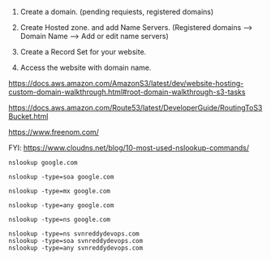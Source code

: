 1. Create a domain. (pending requiests, registered domains)

2. Create Hosted zone. and add Name Servers. (Registered domains --> Domain Name --> Add or edit name servers)

3. Create a Record Set for your website.

4. Access the website with domain name.

https://docs.aws.amazon.com/AmazonS3/latest/dev/website-hosting-custom-domain-walkthrough.html#root-domain-walkthrough-s3-tasks

https://docs.aws.amazon.com/Route53/latest/DeveloperGuide/RoutingToS3Bucket.html

https://www.freenom.com/

FYI:
	https://www.cloudns.net/blog/10-most-used-nslookup-commands/

	nslookup google.com

	nslookup -type=soa google.com

	nslookup -type=mx google.com

	nslookup -type=any google.com

	nslookup -type=ns google.com

	nslookup -type=ns svnreddydevops.com
	nslookup -type=soa svnreddydevops.com
	nslookup -type=any svnreddydevops.com




